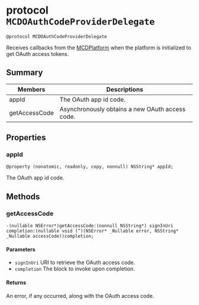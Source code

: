 # protocol `MCDOAuthCodeProviderDelegate`

```
@protocol MCDOAuthCodeProviderDelegate
```

Receives callbacks from the [MCDPlatform](MCDPlatform.md) when the platform is initialized to get OAuth access tokens.

## Summary
Members                        | Descriptions                                
--------------------------------|---------------------------------------------
|appId | The OAuth app id code.|
|getAccessCode | Asynchronously obtains a new OAuth access code.|

## Properties

### appId
`@property (nonatomic, readonly, copy, nonnull) NSString* appId;`

The OAuth app id code.

## Methods

### getAccessCode
`-(nullable NSError*)getAccessCode:(nonnull NSString*) signInUri completion:(nullable void (^)(NSError* _Nullable error, NSString* _Nullable accessCode))completion;`

#### Parameters
* `signInUri` URI to retrieve the OAuth access code.
* `completion` The block to invoke upon completion.

#### Returns
An error, if any occurred, along with the OAuth access code.